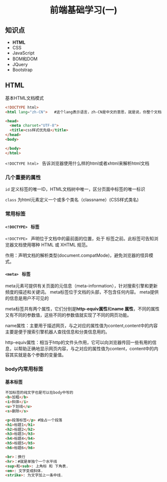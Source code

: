 # <center>前端基础学习(一)</center>





## 知识点

- **HTML**
- CSS
- JavaScript
- BOM和DOM
- JQuery
- Bootstrap





## HTML



基本HTML文档模式

```html
<!DOCTYPE html> 
<html lang="zh-CN">   #这个lang表示语言，zh-CN是中文的意思，就是说，你整个文档的内容以中文为主，如果以英文为主，就写成lang='en'

<head> 
  <meta charset="UTF-8">
  <title>css样式优先级</title>
</head>
<body> 

</body>
</html>
```

`<!DOCTYPE html> ` 告诉浏览器使用什么样的html或者xhtml来解析html文档



### 几个重要的属性

`id` 定义标签的唯一ID，HTML文档树中唯一，区分页面中标签的唯一标识

`class` 为html元素定义一个或多个类名（classname）(CSS样式类名)



### 常用标签

#### `<!DOCTYPE> ` 标签

`<!DOCTYPE> ` 声明位于文档中的最前面的位置，处于 <html> 标签之前。此标签可告知浏览器文档使用哪种 HTML 或 XHTML 规范。

作用：声明文档的解析类型(document.compatMode)，避免浏览器的怪异模式。



#### `<meta> ` 标签

meta元素可提供有关页面的元信息（meta-information），针对搜索引擎和更新频度的描述和关键词。 meta标签位于文档的头部，不包含任何内容。 meta提供的信息是用户不可见的

meta标签共有两个属性，它们分别是**http-equiv属性**和**name 属性**，不同的属性又有不同的参数值，这些不同的参数值就实现了不同的网页功能。

name属性：主要用于描述网页，与之对应的属性值为content,content中的内容主要是便于搜索引擎机器人查找信息和分类信息用的。

http-equiv属性：相当于http的文件头作用，它可以向浏览器传回一些有用的信息，以帮助正确地显示网页内容，与之对应的属性值为content，content中的内容其实就是各个参数的变量值。



### body内常用标签

#### 基本标签

```html
不加标签的纯文字也是可以在body中写的
<b>加粗</b>
<i>斜体</i>
<u>下划线</u>
<s>删除</s>

<p>段落标签</p> #独占一个段落
<h1>标题1</h1>
<h2>标题2</h2>
<h3>标题3</h3>
<h4>标题4</h4>
<h5>标题5</h5>
<h6>标题6</h6>

<br>：换行
<hr>：#就是单独个一个水平线
<sup>和<sub>: 上角标 和 下角表.
<em>: 文字变成斜体.
<strike>: 为文字加上一条中线.
```

































